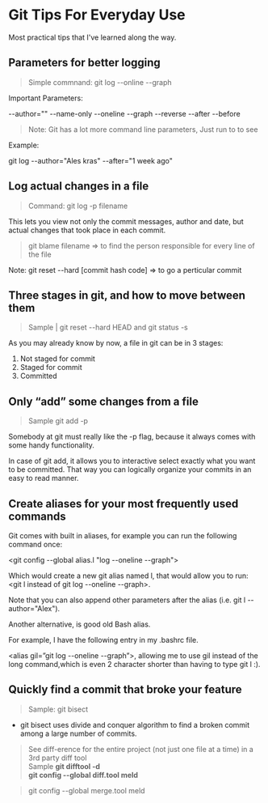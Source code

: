# Git Tips For Everyday Use

Most practical tips that I've learned along the way.

## Parameters for better logging

> Simple commnand: git log --online --graph

Important Parameters:

--author=""
--name-only
--oneline
--graph
--reverse
--after
--before

> Note: Git has a lot more command line parameters, Just run to <man git-log> to see

Example:

git log --author="Ales kras" --after="1 week ago"


## Log actual changes in a file

> Command: git log -p filename

This lets you view not only the commit messages, author and date, but actual changes that took place in each commit.

> git blame filename    => to find the person responsible for every line of the file


Note: git reset --hard [commit hash code]  => to go a perticular commit


## Three stages in git, and how to move between them

> Sample | git reset --hard HEAD and git status -s

As you may already know by now, a file in git can be in 3 stages:
1. Not staged for commit
2. Staged for commit
3. Committed


## Only “add” some changes from a file

> Sample git add -p

Somebody at git must really like the -p flag, because it always comes with some handy functionality.

In case of git add, it allows you to interactive select exactly what you want to be committed. That way you can logically organize your commits in an easy to read manner.

## Create aliases for your most frequently used commands

Git comes with built in aliases, for example you can run the following command once:

<git config --global alias.l "log --oneline --graph">

Which would create a new git alias named l, that would allow you to run:
<git l instead of git log --oneline --graph>.

Note that you can also append other parameters after the alias (i.e. git l --author="Alex").

Another alternative, is good old Bash alias.

For example, I have the following entry in my .bashrc file.

<alias gil=”git log --oneline --graph”>, allowing me to use gil instead of the long command,which is even 2 character shorter than having to type git l :).


## Quickly find a commit that broke your feature

> Sample: git bisect

- git bisect uses divide and conquer algorithm to find a broken commit among a large number of commits.

> See diff-erence for the entire project (not just one file at a time) in a 3rd party diff tool
<br> Sample **git difftool -d**
<br> **git config --global diff.tool meld**

> git config --global merge.tool meld